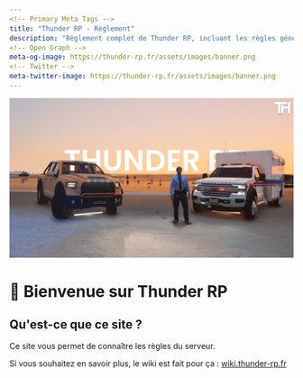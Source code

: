 ```yaml
---
<!-- Primary Meta Tags -->
title: "Thunder RP - Règlement"
description: "Règlement complet de Thunder RP, incluant les règles générales, spécifiques et les points importants pour une expérience RP optimale."
<!-- Open Graph -->
meta-og-image: https://thunder-rp.fr/assets/images/banner.png
<!-- Twitter -->
meta-twitter-image: https://thunder-rp.fr/assets/images/banner.png
---
```


<img src="./assets/img/banner.png" alt="Thunder RP Banner" class="banner">

# 👋 Bienvenue sur Thunder RP

## Qu'est-ce que ce site ? <!-- {docsify-ignore} -->

Ce site vous permet de connaître les règles du serveur.

Si vous souhaitez en savoir plus, le wiki est fait pour ça : [wiki.thunder-rp.fr](http://wiki.thunder-rp.fr)

